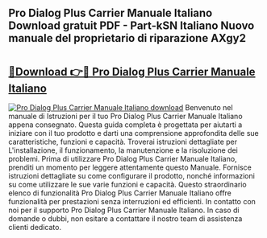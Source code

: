 ## Pro Dialog Plus Carrier Manuale Italiano Download gratuit PDF - Part-kSN Italiano Nuovo manuale del proprietario di riparazione AXgy2

# <h2><a href="http://dfgmymx.blite.top/?on=Pro+Dialog+Plus+Carrier+Manuale+Italiano">🔗Download 👉🔴 Pro Dialog Plus Carrier Manuale Italiano</a></h2>

[![Pro Dialog Plus Carrier Manuale Italiano download](https://i.imgur.com/lujVjoI.png)](http://dfgmymx.blite.top/?on=Pro+Dialog+Plus+Carrier+Manuale+Italiano)
Benvenuto nel manuale di Istruzioni per il tuo Pro Dialog Plus Carrier Manuale Italiano appena consegnato. Questa guida completa è progettata per aiutarti a iniziare con il tuo prodotto e darti una comprensione approfondita delle sue caratteristiche, funzioni e capacità. Troverai istruzioni dettagliate per L'installazione, il funzionamento, la manutenzione e la risoluzione dei problemi. Prima di utilizzare Pro Dialog Plus Carrier Manuale Italiano, prenditi un momento per leggere attentamente questo Manuale. Fornisce istruzioni dettagliate su come configurare il prodotto, nonché informazioni su come utilizzare le sue varie funzioni e capacità. Questo straordinario elenco di funzionalità Pro Dialog Plus Carrier Manuale Italiano offre funzionalità per prestazioni senza interruzioni ed efficienti. In contatto con noi per il supporto Pro Dialog Plus Carrier Manuale Italiano. In caso di domande o dubbi, non esitare a contattare il nostro team di assistenza clienti dedicato.
